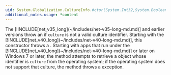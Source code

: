 ```yaml
---
uid: System.Globalization.CultureInfo.#ctor(System.Int32,System.Boolean)
additional_notes.usage: *content
---
```


<p>The [!INCLUDE[net_v35_long](~/includes/net-v35-long-md.md)] and earlier versions throw an <xref href="System.ArgumentException"></xref> if <code>culture</code> is not a valid culture identifier. Starting with the [!INCLUDE[net_v40_long](~/includes/net-v40-long-md.md)], this constructor throws a <xref href="System.Globalization.CultureNotFoundException"></xref>. Starting with apps that run under the [!INCLUDE[net_v40_long](~/includes/net-v40-long-md.md)] or later on Windows 7 or later, the method attempts to retrieve a <xref href="System.Globalization.CultureInfo"></xref> object whose identifier is <code>culture</code> from the operating system; if the operating system does not support that culture, the method throws a <xref href="System.Globalization.CultureNotFoundException"></xref> exception.</p>


